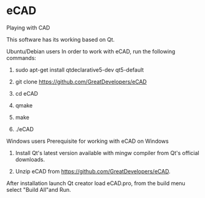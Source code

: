 eCAD
====

Playing with CAD

This software has its working based on Qt. 

Ubuntu/Debian users
In order to work with eCAD, run the following commands:

1. sudo apt-get install qtdeclarative5-dev qt5-default

2. git clone https://github.com/GreatDevelopers/eCAD

3. cd eCAD

4. qmake

5. make

6. ./eCAD

Windows users
Prerequisite for working with eCAD on Windows

1. Install Qt's latest version available with mingw compiler from Qt's official downloads.

2. Unzip eCAD from https://github.com/GreatDevelopers/eCAD.

After installation launch Qt creator load eCAD.pro,
from the build menu select "Build All"and Run.



